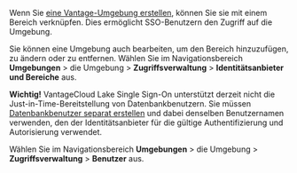 Wenn Sie [eine Vantage-Umgebung erstellen](qiv1640281527006.md), können Sie sie mit einem Bereich verknüpfen. Dies ermöglicht SSO-Benutzern den Zugriff auf die Umgebung.

Sie können eine Umgebung auch bearbeiten, um den Bereich hinzuzufügen, zu ändern oder zu entfernen. Wählen Sie im Navigationsbereich **Umgebungen** \> die Umgebung \> **Zugriffsverwaltung** \> **Identitätsanbieter und Bereiche** aus.

**Wichtig!** VantageCloud Lake Single Sign-On unterstützt derzeit nicht die Just-in-Time-Bereitstellung von Datenbankbenutzern. Sie müssen [Datenbankbenutzer separat erstellen](wxe1659392685092.md) und dabei denselben Benutzernamen verwenden, den der Identitätsanbieter für die gültige Authentifizierung und Autorisierung verwendet.

Wählen Sie im Navigationsbereich **Umgebungen** \> die Umgebung \> **Zugriffsverwaltung** \> **Benutzer** aus.
